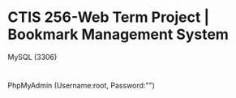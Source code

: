 # CTIS 256-Web Term Project | Bookmark Management System

MySQL (3306)
#
PhpMyAdmin (Username:root, Password:"")
